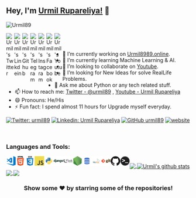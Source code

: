 ## Hey, I'm [Urmil Rupareliya!](https://urmil8989.online) 👋

<p align="left"> <img src="https://komarev.com/ghpvc/?username=urmil89&label=Views&color=blue&style=plastic" alt="Urmil89" /> </p>

<a href="https://twitter.com/urmil89" targe="_blank">
  <img align="left" alt="Urmil's Twitter" width="22px" src="https://cdn.jsdelivr.net/npm/simple-icons@v3/icons/twitter.svg" />
</a>
<a href="https://linkedin.com/in/urmil89" targe="_blank">
  <img align="left" alt="Urmil's Linkdein" width="22px" src="https://cdn.jsdelivr.net/npm/simple-icons@v3/icons/linkedin.svg" />
</a>
<a href="https://github.com/urmil89" targe="_blank">
  <img align="left" alt="Urmil's Github" width="22px" src="https://cdn.jsdelivr.net/npm/simple-icons@v3/icons/github.svg" />
</a>
<a href="https://t.me/urmil89" targe="_blank">
  <img align="left" alt="Urmil's Telegram" width="22px" src="https://cdn.jsdelivr.net/npm/simple-icons@v3/icons/telegram.svg" />
</a>
<a href="https://instagram.com/urmil_developer/" targe="_blank">
  <img align="left" alt="Urmil's Instagram" width="22px" src="https://cdn.jsdelivr.net/npm/simple-icons@v3/icons/instagram.svg" />
</a>
<a href="https://www.facebook.com/urmil89/" targe="_blank">
  <img align="left" alt="Urmil's Facebook" width="22px" src="https://cdn.jsdelivr.net/npm/simple-icons@v3/icons/facebook.svg" />
</a>
<a href="https://www.youtube.com/channel/UChcx6h6uwHPDjKUgZvGDAHA" targe="_blank">
  <img align="left" alt="Urmil's Youtube" width="22px" src="https://cdn.jsdelivr.net/npm/simple-icons@v3/icons/youtube.svg" />
</a>

<br/>
<br/>

- 🔭 I’m currently working on [Urmil8989.online](https://urmil8989.online).
- 🌱 I’m currently learning Machine Learning & AI.
- 👯 I’m looking to collaborate on [Youtube](https://youtube.com/channel/UChcx6h6uwHPDjKUgZvGDAHA).
- 🤔 I’m looking for New Ideas for solve RealLife Problems.
- 💬 Ask me about Python or any tech related stuff.
- 📫 How to reach me: [Twitter - @urmil89](https://twitter.com/urmil89) , [Youtube - Urmil Rupareliya](https://youtube.com/channel/UChcx6h6uwHPDjKUgZvGDAHA)
- 😄 Pronouns: He/His
- ⚡ Fun fact: I spend almost 11 hours for Upgrade myself everyday.

[![Twitter: urmil89](https://img.shields.io/twitter/follow/urmil89?style=social)](https://twitter.com/urmil89)
[![Linkedin: Urmil Rupareliya](https://img.shields.io/badge/-urmil89-blue?style=flat-square&logo=Linkedin&logoColor=white&link=https://www.linkedin.com/in/urmil89/)](https://www.linkedin.com/in/urmil89/)
[![GitHub urmil89](https://img.shields.io/github/followers/urmil89?label=follow&style=social)](https://github.com/urmil89)
[![website](https://img.shields.io/badge/PortfolioWebsite-urmil89-2648ff?style=flat-square&logo=google-chrome)](https://urmil8989.online/)

<br />

### Languages and Tools:

<img align="left" alt="Visual Studio Code" width="26px" src="https://raw.githubusercontent.com/github/explore/80688e429a7d4ef2fca1e82350fe8e3517d3494d/topics/visual-studio-code/visual-studio-code.png" />
<img align="left" alt="HTML5" width="26px" src="https://raw.githubusercontent.com/github/explore/80688e429a7d4ef2fca1e82350fe8e3517d3494d/topics/html/html.png" />
<img align="left" alt="CSS3" width="26px" src="https://raw.githubusercontent.com/github/explore/80688e429a7d4ef2fca1e82350fe8e3517d3494d/topics/css/css.png" />
<img align="left" alt="JavaScript" width="26px" src="https://raw.githubusercontent.com/github/explore/80688e429a7d4ef2fca1e82350fe8e3517d3494d/topics/javascript/javascript.png" />
<img align="left" alt="Python" width="26px" src="https://raw.githubusercontent.com/github/explore/80688e429a7d4ef2fca1e82350fe8e3517d3494d/topics/python/python.png" />
<img align="left" alt="Python" width="26px" src="https://raw.githubusercontent.com/github/explore/80688e429a7d4ef2fca1e82350fe8e3517d3494d/topics/django/django.png" />
<img align="left" alt="Python" width="26px" src="https://raw.githubusercontent.com/github/explore/80688e429a7d4ef2fca1e82350fe8e3517d3494d/topics/flask/flask.png" />
<img align="left" alt="Node.js" width="26px" src="https://raw.githubusercontent.com/github/explore/80688e429a7d4ef2fca1e82350fe8e3517d3494d/topics/nodejs/nodejs.png" />
<img align="left" alt="SQL" width="26px" src="https://raw.githubusercontent.com/github/explore/80688e429a7d4ef2fca1e82350fe8e3517d3494d/topics/sql/sql.png" />
<img align="left" alt="MySQL" width="26px" src="https://raw.githubusercontent.com/github/explore/80688e429a7d4ef2fca1e82350fe8e3517d3494d/topics/mysql/mysql.png" />
<img align="left" alt="Git" width="26px" src="https://raw.githubusercontent.com/github/explore/80688e429a7d4ef2fca1e82350fe8e3517d3494d/topics/git/git.png" />
<img align="left" alt="GitHub" width="26px" src="https://raw.githubusercontent.com/github/explore/78df643247d429f6cc873026c0622819ad797942/topics/github/github.png" />
<img align="left" alt="HTML5" width="26px" src="https://raw.githubusercontent.com/github/explore/80688e429a7d4ef2fca1e82350fe8e3517d3494d/topics/terminal/terminal.png" />
<br>


<a href="https://github.com/urmil89">
  <img align="center" src="https://github-readme-stats.vercel.app/api/top-langs/?username=urmil89&theme=dark&hide_langs_below=1" />
</a>
<a href="https://github.com/urmil89">
 <img align="center" src="https://github-readme-stats.vercel.app/api?username=urmil89&show_icons=true&theme=dark&line_height=27" alt="Urmil's github stats"/>
</a>
<a href="https://github.com/urmil89/FlutterExampleApps">
  <img align="center" src="https://github-readme-stats.vercel.app/api/pin/?username=urmil89&repo=mystationary&theme=dark" />

</a>
<a href="https://github.com/urmil89/VelocityX">
 <img align="center" src="https://github-readme-stats.vercel.app/api/pin/?username=urmil89&repo=CRUD-PHP&theme=dark" />
</a>

<div align="center">

### Show some ❤️ by starring some of the repositories!

</div>
